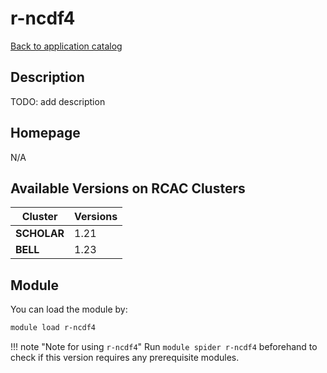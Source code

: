 # r-ncdf4

[Back to application catalog](../app_catalog.md)

## Description

TODO: add description

## Homepage

N/A

## Available Versions on RCAC Clusters

|Cluster|Versions|
|---|---|
**SCHOLAR**|1.21
**BELL**|1.23

## Module

You can load the module by:

```bash
module load r-ncdf4
```

!!! note "Note for using `r-ncdf4`"
    Run `module spider r-ncdf4` beforehand to check if this version requires any prerequisite modules.

